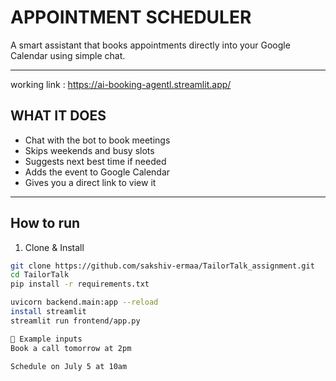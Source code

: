 # APPOINTMENT SCHEDULER

A smart assistant that books appointments directly into your Google Calendar using simple chat.

---
working link : https://ai-booking-agentl.streamlit.app/

## WHAT IT DOES

- Chat with the bot to book meetings
- Skips weekends and busy slots
- Suggests next best time if needed
- Adds the event to Google Calendar
- Gives you a direct link to view it

---

##  How to run

1. Clone & Install

```bash
git clone https://github.com/sakshiv-ermaa/TailorTalk_assignment.git
cd TailorTalk
pip install -r requirements.txt

uvicorn backend.main:app --reload
install streamlit
streamlit run frontend/app.py

💬 Example inputs
Book a call tomorrow at 2pm

Schedule on July 5 at 10am
